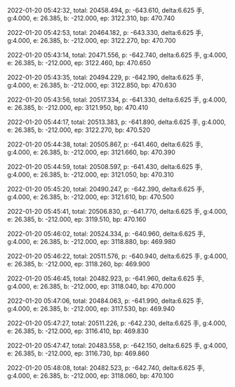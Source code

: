 2022-01-20 05:42:32, total: 20458.494, p: -643.610, delta:6.625 手, g:4.000, e: 26.385, b: -212.000, ep: 3122.310, bp: 470.740

2022-01-20 05:42:53, total: 20464.182, p: -643.330, delta:6.625 手, g:4.000, e: 26.385, b: -212.000, ep: 3122.270, bp: 470.700

2022-01-20 05:43:14, total: 20471.556, p: -642.740, delta:6.625 手, g:4.000, e: 26.385, b: -212.000, ep: 3122.460, bp: 470.650

2022-01-20 05:43:35, total: 20494.229, p: -642.190, delta:6.625 手, g:4.000, e: 26.385, b: -212.000, ep: 3122.850, bp: 470.630

2022-01-20 05:43:56, total: 20517.334, p: -641.330, delta:6.625 手, g:4.000, e: 26.385, b: -212.000, ep: 3121.950, bp: 470.410

2022-01-20 05:44:17, total: 20513.383, p: -641.890, delta:6.625 手, g:4.000, e: 26.385, b: -212.000, ep: 3122.270, bp: 470.520

2022-01-20 05:44:38, total: 20505.867, p: -641.460, delta:6.625 手, g:4.000, e: 26.385, b: -212.000, ep: 3121.660, bp: 470.390

2022-01-20 05:44:59, total: 20508.597, p: -641.430, delta:6.625 手, g:4.000, e: 26.385, b: -212.000, ep: 3121.050, bp: 470.310

2022-01-20 05:45:20, total: 20490.247, p: -642.390, delta:6.625 手, g:4.000, e: 26.385, b: -212.000, ep: 3121.610, bp: 470.500

2022-01-20 05:45:41, total: 20506.830, p: -641.770, delta:6.625 手, g:4.000, e: 26.385, b: -212.000, ep: 3119.510, bp: 470.160

2022-01-20 05:46:02, total: 20524.334, p: -640.960, delta:6.625 手, g:4.000, e: 26.385, b: -212.000, ep: 3118.880, bp: 469.980

2022-01-20 05:46:22, total: 20511.576, p: -640.940, delta:6.625 手, g:4.000, e: 26.385, b: -212.000, ep: 3118.260, bp: 469.900

2022-01-20 05:46:45, total: 20482.923, p: -641.960, delta:6.625 手, g:4.000, e: 26.385, b: -212.000, ep: 3118.040, bp: 470.000

2022-01-20 05:47:06, total: 20484.063, p: -641.990, delta:6.625 手, g:4.000, e: 26.385, b: -212.000, ep: 3117.530, bp: 469.940

2022-01-20 05:47:27, total: 20511.226, p: -642.230, delta:6.625 手, g:4.000, e: 26.385, b: -212.000, ep: 3116.410, bp: 469.830

2022-01-20 05:47:47, total: 20483.558, p: -642.150, delta:6.625 手, g:4.000, e: 26.385, b: -212.000, ep: 3116.730, bp: 469.860

2022-01-20 05:48:08, total: 20482.523, p: -642.740, delta:6.625 手, g:4.000, e: 26.385, b: -212.000, ep: 3118.060, bp: 470.100
